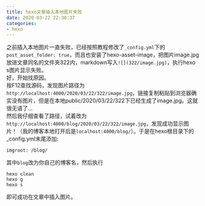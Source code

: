 ```yaml
---
title: hexo文章插入本地图片失败
date: 2020-03-22 22:30:37
categories:
- hexo
---
```

之前插入本地图片一直失败，已经按照教程修改了`_config.yml`下的`post_asset_folder: true`，而且也安装了hexo-asset-image，把图片image.jpg放进文章同名的文件夹322内，markdown写入`![](322/image.jpg)`，执行hexo s图片显示失败。<br/>
好，开始找原因。<br/>
按F12查找源码，发现图片路径为`http://localhost:4000/2020/03/22/322/image.jpg`，链接复制粘贴到浏览器确实没有图片，但是在本地public/2020/03/22/322下已经生成了image.jpg。这就很无语了...<br/>
然后我仔细查看了路径，试着改为`http://localhost:4000/blog/2020/03/22/322/image.jpg`，发现成功显示图片！（我的博客本地打开后是`localhost:4000/blog/`）。于是在hexo根目录下的_config.yml末尾添加:
<!--more-->
```
imgroot: /blog/
```
其中`blog`改为你自己的博客名，然后执行
```
hexo clean
hexo g
hexo s
```
即可成功在文章中插入图片。